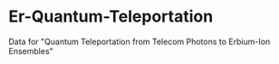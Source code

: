 # Er-Quantum-Teleportation
Data for "Quantum Teleportation from Telecom Photons to Erbium-Ion Ensembles"
